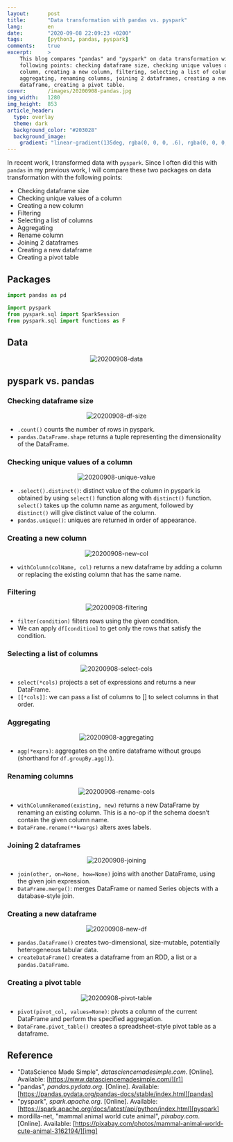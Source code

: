 ```yaml
---
layout:      post
title:       "Data transformation with pandas vs. pyspark"
lang:        en
date:        "2020-09-08 22:09:23 +0200"
tags:        [python3, pandas, pyspark]
comments:    true
excerpt:     >
    This blog compares "pandas" and "pyspark" on data transformation with the
    following points: checking dataframe size, checking unique values of a
    column, creating a new column, filtering, selecting a list of columns,
    aggregating, renaming columns, joining 2 dataframes, creating a new
    dataframe, creating a pivot table.
cover:       /images/20200908-pandas.jpg
img_width:   1280
img_height:  853
article_header:
  type: overlay
  theme: dark
  background_color: "#203028"
  background_image:
    gradient: "linear-gradient(135deg, rgba(0, 0, 0, .6), rgba(0, 0, 0, .4))"
---
```


In recent work, I transformed data with `pyspark`. Since I often did this with
`pandas` in my previous work, I will compare these two packages on data
transformation with the following points:
- Checking dataframe size
- Checking unique values of a column
- Creating a new column
- Filtering
- Selecting a list of columns
- Aggregating
- Rename column
- Joining 2 dataframes
- Creating a new dataframe
- Creating a pivot table

## Packages
```python
import pandas as pd

import pyspark
from pyspark.sql import SparkSession
from pyspark.sql import functions as F
```

## Data
<p align="center">
  <img alt="20200908-data"
  src="{{ site.baseurl }}/images/20200908-data.png"/>
</p>

## pyspark vs. pandas
### Checking dataframe size
<p align="center">
  <img alt="20200908-df-size"
  src="{{ site.baseurl }}/images/20200908-df-size.png"/>
</p>

- `.count()` counts the number of rows in pyspark.
- `pandas.DataFrame.shape` returns a tuple representing the dimensionality of
the DataFrame.

### Checking unique values of a column
<p align="center">
  <img alt="20200908-unique-value"
  src="{{ site.baseurl }}/images/20200908-unique-val.png"/>
</p>

- `.select().distinct()`: distinct value of the column in pyspark is obtained by
using `select()` function along with `distinct()` function. `select()` takes up
the column name as argument, followed by `distinct()` will give distinct value
of the column.
- `pandas.unique()`: uniques are returned in order of appearance.

### Creating a new column
<p align="center">
  <img alt="20200908-new-col"
  src="{{ site.baseurl }}/images/20200908-new-col.png"/>
</p>

- `withColumn(colName, col)` returns a new dataframe by adding a column or
replacing the existing column that has the same name.

### Filtering
<p align="center">
  <img alt="20200908-filtering"
  src="{{ site.baseurl }}/images/20200908-filtering.png"/>
</p>

- `filter(condition)` filters rows using the given condition.
- We can apply `df[condition]` to get only the rows that satisfy the condition.

### Selecting a list of columns
<p align="center">
  <img alt="20200908-select-cols"
  src="{{ site.baseurl }}/images/20200908-select-cols.png"/>
</p>

- `select(*cols)` projects a set of expressions and returns a new DataFrame.
- `[[*cols]]`: we can pass a list of columns to [] to select columns in that
order.

### Aggregating
<p align="center">
  <img alt="20200908-aggregating"
  src="{{ site.baseurl }}/images/20200908-aggregating.png"/>
</p>

- `agg(*exprs)`: aggregates on the entire dataframe without groups (shorthand
for `df.groupBy.agg()`).

### Renaming columns
<p align="center">
  <img alt="20200908-rename-cols"
  src="{{ site.baseurl }}/images/20200908-rename-cols.png"/>
</p>

- `withColumnRenamed(existing, new)` returns a new DataFrame by renaming an
existing column. This is a no-op if the schema doesn’t contain the given column
name.
- `DataFrame.rename(**kwargs)` alters axes labels.

### Joining 2 dataframes
<p align="center">
  <img alt="20200908-joining"
  src="{{ site.baseurl }}/images/20200908-joining.png"/>
</p>

- `join(other, on=None, how=None)` joins with another DataFrame, using the given
join expression.
- `DataFrame.merge()`: merges DataFrame or named Series objects with a
database-style join.

### Creating a new dataframe
<p align="center">
  <img alt="20200908-new-df"
  src="{{ site.baseurl }}/images/20200908-new-df.png"/>
</p>

- `pandas.DataFrame()` creates two-dimensional, size-mutable, potentially
heterogeneous tabular data.
- `createDataFrame()` creates a dataframe from an RDD, a list or a
`pandas.DataFrame`.

### Creating a pivot table
<p align="center">
  <img alt="20200908-pivot-table"
  src="{{ site.baseurl }}/images/20200908-pivot-table.png"/>
</p>

- `pivot(pivot_col, values=None)`: pivots a column of the current DataFrame and
perform the specified aggregation. 
- `DataFrame.pivot_table()` creates a spreadsheet-style pivot table as a
dataframe.

## Reference
- "DataScience Made Simple", _datasciencemadesimple.com_. [Online]. Available: [https://www.datasciencemadesimple.com/][r1]
- "pandas", _pandas.pydata.org_. [Online]. Available: [https://pandas.pydata.org/pandas-docs/stable/index.html][pandas]
- "pyspark", _spark.apache.org_. [Online]. Available: [https://spark.apache.org/docs/latest/api/python/index.html][pyspark]
- mordilla-net, "mammal animal world cute animal", _pixabay.com_. [Online]. Available: [https://pixabay.com/photos/mammal-animal-world-cute-animal-3162194/][img]

[r1]: https://www.datasciencemadesimple.com/
[pandas]: https://pandas.pydata.org/pandas-docs/stable/index.html
[pyspark]: https://spark.apache.org/docs/latest/api/python/index.html
[img]: https://pixabay.com/photos/mammal-animal-world-cute-animal-3162194/
